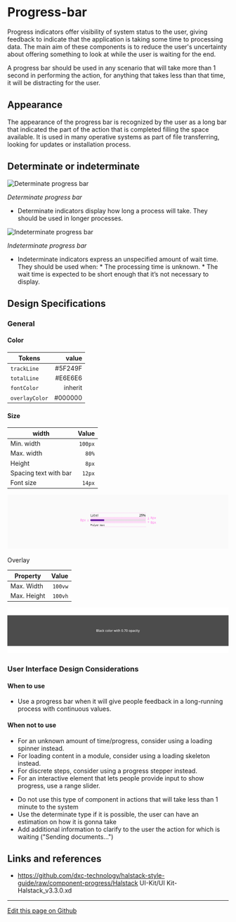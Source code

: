 # Progress-bar

Progress indicators offer visibility of system status to the user, giving feedback to indicate that the application is taking some time to processing data. The main aim of these components is to reduce the user's uncertainty about offering something to look at while the user is waiting for the end.

A progress bar should be used in any scenario that will take more than 1 second in performing the action, for anything that takes less than that time, it will be distracting for the user.

## Appearance

The appearance of the progress bar is recognized by the user as a long bar that indicated the part of the action that is completed filling the space available. It is used in many operative systems as part of file transferring, looking for updates or installation process.

## Determinate or indeterminate   
 
![Determinate progress bar](images/progress_determinate.png)

_Determinate progress bar_

* Determinate indicators display how long a process will take. They should be used in longer processes.

![Indeterminate progress bar](images/progress_indeterminate.png)

_Indeterminate progress bar_

* Indeterminate indicators express an unspecified amount of wait time. They should be used when:
        * The processing time is unknown.
        * The wait time is expected to be short enough that it’s not necessary to display.   


## Design Specifications

### General

#### Color

| Tokens         | value         |
| ------------   | ------------: |
| `trackLine`    |     #5F249F   |
| `totalLine`    |     #E6E6E6   |
| `fontColor`    |     inherit   |
| `overlayColor` |     #000000   |

#### Size

| width                 |   Value |
| --------------------- | ------: |
| Min. width            | `100px` |
| Max. width            |   `80%` |
| Height                |   `8px` |
| Spacing text with bar |  `12px` |
| Font size             |  `14px` |

![Specifications for progress bar component](images/progressbar_specs.png)

Overlay

| Property    |   Value |
| ----------- | ------: |
| Max. Width  | `100vw` |
| Max. Height | `100vh` |

![Theaming for progress bar component](images/progressbar_overlay.png)

### User Interface Design Considerations

#### When to use
* Use a progress bar when it will give people feedback in a long-running process with continuous values.

#### When not to use
* For an unknown amount of time/progress, consider using a loading spinner instead.
* For loading content in a module, consider using a loading skeleton instead.
* For discrete steps, consider using a progress stepper instead.
* For an interactive element that lets people provide input to show progress, use a range slider.
- Do not use this type of component in actions that will take less than 1 minute to the system
- Use the determinate type if it is possible, the user can have an estimation on how it is gonna take
- Add additional information to clarify to the user the action for which is waiting ("Sending documents...")

## Links and references

- https://github.com/dxc-technology/halstack-style-guide/raw/component-progress/Halstack UI-Kit/UI Kit-Halstack_v3.3.0.xd

____________________________________________________________

[Edit this page on Github](https://github.com/dxc-technology/halstack-style-guide/blob/master/guidelines/components/progressbar/README.md)
